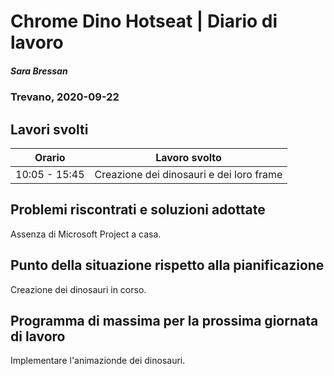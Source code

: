 # Chrome Dino Hotseat | Diario di lavoro
##### Sara Bressan
### Trevano, 2020-09-22

## Lavori svolti


|Orario        |Lavoro svolto                 |
|--------------|------------------------------|
|10:05 -  15:45| Creazione dei dinosauri e dei loro frame|

##  Problemi riscontrati e soluzioni adottate
Assenza di Microsoft Project a casa.

##  Punto della situazione rispetto alla pianificazione
Creazione dei dinosauri in corso.

## Programma di massima per la prossima giornata di lavoro
Implementare l'animazionde dei dinosauri.